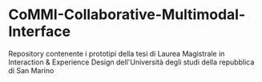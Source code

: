 # CoMMI-Collaborative-Multimodal-Interface
Repository contenente i prototipi della tesi di Laurea Magistrale in Interaction &amp; Experience Design dell'Università degli studi della repubblica di San Marino
